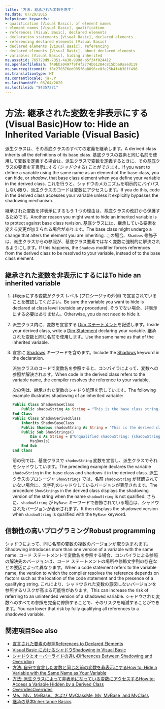 ```yaml
---
title: '方法: 継承された変数を隠す'
ms.date: 07/20/2015
helpviewer_keywords:
- qualification [Visual Basic], of element names
- element names [Visual Basic], qualification
- references [Visual Basic], declared elements
- declaration statements [Visual Basic], declared elements
- referencing declared elements [Visual Basic]
- declared elements [Visual Basic], referencing
- declared elements [Visual Basic], about declared elements
- variables [Visual Basic], hiding inherited
ms.assetid: 765728d9-7351-4a30-999d-b5f34f024412
ms.openlocfilehash: f49bba0497f9f4f2774b01284c815bba9aaed119
ms.sourcegitcommit: f8c270376ed905f6a8896ce0fe25b4f4b38ff498
ms.translationtype: HT
ms.contentlocale: ja-JP
ms.lasthandoff: 06/04/2020
ms.locfileid: "84357271"
---
```

# <a name="how-to-hide-an-inherited-variable-visual-basic"></a><span data-ttu-id="d0027-102">方法: 継承された変数を非表示にする (Visual Basic)</span><span class="sxs-lookup"><span data-stu-id="d0027-102">How to: Hide an Inherited Variable (Visual Basic)</span></span>

<span data-ttu-id="d0027-103">派生クラスは、その基底クラスのすべての定義を継承します。</span><span class="sxs-lookup"><span data-stu-id="d0027-103">A derived class inherits all the definitions of its base class.</span></span> <span data-ttu-id="d0027-104">基底クラスの要素と同じ名前を使用して変数を定義する場合は、派生クラスで変数を定義するときに、その基底クラスの要素を非表示にする (*シャドウ*する) ことができます。</span><span class="sxs-lookup"><span data-stu-id="d0027-104">If you want to define a variable using the same name as an element of the base class, you can hide, or *shadow*, that base class element when you define your variable in the derived class.</span></span> <span data-ttu-id="d0027-105">これを行うと、シャドウのメカニズムを明示的にバイパスしない限り、派生クラスのコードは変数にアクセスします。</span><span class="sxs-lookup"><span data-stu-id="d0027-105">If you do this, code in the derived class accesses your variable unless it explicitly bypasses the shadowing mechanism.</span></span>

<span data-ttu-id="d0027-106">継承された変数を非表示にするもう 1 つの理由は、基底クラスの改訂から保護するためです。</span><span class="sxs-lookup"><span data-stu-id="d0027-106">Another reason you might want to hide an inherited variable is to protect against base class revision.</span></span> <span data-ttu-id="d0027-107">基底クラスには、継承している要素を変える変更が加えられる場合があります。</span><span class="sxs-lookup"><span data-stu-id="d0027-107">The base class might undergo a change that alters the element you are inheriting.</span></span> <span data-ttu-id="d0027-108">この場合、`Shadows` 修飾子は、派生クラスからの参照が、基底クラス要素ではなく変数に強制的に解決されるようにします。</span><span class="sxs-lookup"><span data-stu-id="d0027-108">If this happens, the `Shadows` modifier forces references from the derived class to be resolved to your variable, instead of to the base class element.</span></span>

## <a name="to-hide-an-inherited-variable"></a><span data-ttu-id="d0027-109">継承された変数を非表示にするには</span><span class="sxs-lookup"><span data-stu-id="d0027-109">To hide an inherited variable</span></span>

1. <span data-ttu-id="d0027-110">非表示にする変数がクラス レベル (プロシージャの外側) で宣言されていることを確認してください。</span><span class="sxs-lookup"><span data-stu-id="d0027-110">Be sure the variable you want to hide is declared at class level (outside any procedure).</span></span> <span data-ttu-id="d0027-111">そうでない場合、非表示にする必要はありません。</span><span class="sxs-lookup"><span data-stu-id="d0027-111">Otherwise, you do not need to hide it.</span></span>
  
2. <span data-ttu-id="d0027-112">派生クラス内に、変数を宣言する [Dim ステートメント](../../../language-reference/statements/dim-statement.md)を記述します。</span><span class="sxs-lookup"><span data-stu-id="d0027-112">Inside your derived class, write a [Dim Statement](../../../language-reference/statements/dim-statement.md) declaring your variable.</span></span> <span data-ttu-id="d0027-113">継承された変数と同じ名前を使用します。</span><span class="sxs-lookup"><span data-stu-id="d0027-113">Use the same name as that of the inherited variable.</span></span>

3. <span data-ttu-id="d0027-114">宣言に [Shadows](../../../language-reference/modifiers/shadows.md) キーワードを含めます。</span><span class="sxs-lookup"><span data-stu-id="d0027-114">Include the [Shadows](../../../language-reference/modifiers/shadows.md) keyword in the declaration.</span></span>

     <span data-ttu-id="d0027-115">派生クラスのコードで変数名を参照すると、コンパイラによって、変数への参照が解決されます。</span><span class="sxs-lookup"><span data-stu-id="d0027-115">When code in the derived class refers to the variable name, the compiler resolves the reference to your variable.</span></span>

     <span data-ttu-id="d0027-116">次の例は、継承された変数のシャドウ処理を示しています。</span><span class="sxs-lookup"><span data-stu-id="d0027-116">The following example illustrates shadowing of an inherited variable:</span></span>
  
    ```vb  
    Public Class ShadowBaseClass  
        Public shadowString As String = "This is the base class string."  
    End Class  
    Public Class ShadowDerivedClass  
        Inherits ShadowBaseClass  
        Public Shadows shadowString As String = "This is the derived class string."  
        Public Sub ShowStrings()  
            Dim s As String = $"Unqualified shadowString: {shadowString}{vbCrLf}MyBase.shadowString: {MyBase.shadowString}"
            MsgBox(s)  
        End Sub  
    End Class  
    ```  
  
     <span data-ttu-id="d0027-117">前の例では、基底クラスで `shadowString` 変数を宣言し、派生クラスでそれをシャドウしています。</span><span class="sxs-lookup"><span data-stu-id="d0027-117">The preceding example declares the variable `shadowString` in the base class and shadows it in the derived class.</span></span> <span data-ttu-id="d0027-118">派生クラスのプロシージャ `ShowStrings` では、名前 `shadowString` が修飾されていない場合に、文字列のシャドウしているバージョンが表示されます。</span><span class="sxs-lookup"><span data-stu-id="d0027-118">The procedure `ShowStrings` in the derived class displays the shadowing version of the string when the name `shadowString` is not qualified.</span></span> <span data-ttu-id="d0027-119">さらに、`shadowString` が `MyBase` キーワードで修飾されている場合は、シャドウされたバージョンが表示されます。</span><span class="sxs-lookup"><span data-stu-id="d0027-119">It then displays the shadowed version when `shadowString` is qualified with the `MyBase` keyword.</span></span>  
  
## <a name="robust-programming"></a><span data-ttu-id="d0027-120">信頼性の高いプログラミング</span><span class="sxs-lookup"><span data-stu-id="d0027-120">Robust programming</span></span>

<span data-ttu-id="d0027-121">シャドウによって、同じ名前の変数の複数のバージョンが取り込まれます。</span><span class="sxs-lookup"><span data-stu-id="d0027-121">Shadowing introduces more than one version of a variable with the same name.</span></span> <span data-ttu-id="d0027-122">コード ステートメントで変数名を参照する場合、コンパイラによる参照の解決先のバージョンは、コード ステートメントの場所や修飾文字列の存在などの要因によって異なります。</span><span class="sxs-lookup"><span data-stu-id="d0027-122">When a code statement refers to the variable name, the version to which the compiler resolves the reference depends on factors such as the location of the code statement and the presence of a qualifying string.</span></span> <span data-ttu-id="d0027-123">これにより、シャドウされた変数の意図しないバージョンを参照するリスクが高まる可能性があります。</span><span class="sxs-lookup"><span data-stu-id="d0027-123">This can increase the risk of referring to an unintended version of a shadowed variable.</span></span> <span data-ttu-id="d0027-124">シャドウされた変数へのすべての参照を完全に修飾することで、そのリスクを軽減することができます。</span><span class="sxs-lookup"><span data-stu-id="d0027-124">You can lower that risk by fully qualifying all references to a shadowed variable.</span></span>

## <a name="see-also"></a><span data-ttu-id="d0027-125">関連項目</span><span class="sxs-lookup"><span data-stu-id="d0027-125">See also</span></span>

- [<span data-ttu-id="d0027-126">宣言された要素の参照</span><span class="sxs-lookup"><span data-stu-id="d0027-126">References to Declared Elements</span></span>](references-to-declared-elements.md)
- [<span data-ttu-id="d0027-127">Visual Basic におけるシャドウ</span><span class="sxs-lookup"><span data-stu-id="d0027-127">Shadowing in Visual Basic</span></span>](shadowing.md)
- [<span data-ttu-id="d0027-128">シャドウとオーバーライドの違い</span><span class="sxs-lookup"><span data-stu-id="d0027-128">Differences Between Shadowing and Overriding</span></span>](differences-between-shadowing-and-overriding.md)
- [<span data-ttu-id="d0027-129">方法: 自分で宣言した変数と同じ名前の変数を非表示にする</span><span class="sxs-lookup"><span data-stu-id="d0027-129">How to: Hide a Variable with the Same Name as Your Variable</span></span>](how-to-hide-a-variable-with-the-same-name-as-your-variable.md)
- [<span data-ttu-id="d0027-130">方法: 派生クラスによって非表示になっている変数にアクセスする</span><span class="sxs-lookup"><span data-stu-id="d0027-130">How to: Access a Variable Hidden by a Derived Class</span></span>](how-to-access-a-variable-hidden-by-a-derived-class.md)
- [<span data-ttu-id="d0027-131">Overrides</span><span class="sxs-lookup"><span data-stu-id="d0027-131">Overrides</span></span>](../../../language-reference/modifiers/overrides.md)
- [<span data-ttu-id="d0027-132">Me、My、MyBase、および MyClass</span><span class="sxs-lookup"><span data-stu-id="d0027-132">Me, My, MyBase, and MyClass</span></span>](../../program-structure/me-my-mybase-and-myclass.md)
- [<span data-ttu-id="d0027-133">継承の基本</span><span class="sxs-lookup"><span data-stu-id="d0027-133">Inheritance Basics</span></span>](../objects-and-classes/inheritance-basics.md)
